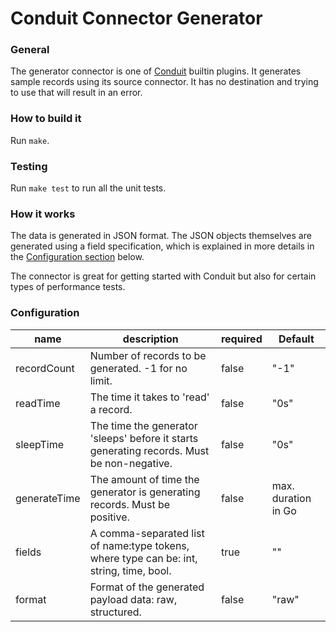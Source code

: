 # Conduit Connector Generator

### General

The generator connector is one of [Conduit](https://github.com/ConduitIO/conduit) builtin plugins. It generates sample
records using its source connector. It has no destination and trying to use that will result in an error.

### How to build it

Run `make`.

### Testing

Run `make test` to run all the unit tests.

### How it works

The data is generated in JSON format. The JSON objects themselves are generated using a field specification, which is
explained in more details in the [Configuration section](#Configuration) below.

The connector is great for getting started with Conduit but also for certain types of performance tests.

### Configuration

| name         | description                                                                                | required | Default             |
|--------------|--------------------------------------------------------------------------------------------|----------|---------------------|
| recordCount  | Number of records to be generated. -1 for no limit.                                        | false    | "-1"                |
| readTime     | The time it takes to 'read' a record.                                                      | false    | "0s"                |
| sleepTime    | The time the generator 'sleeps' before it starts generating records. Must be non-negative. | false    | "0s"                |
| generateTime | The amount of time the generator is generating records. Must be positive.                  | false    | max. duration in Go |
| fields       | A comma-separated list of name:type tokens, where type can be: int, string, time, bool.    | true     | ""                  |
| format       | Format of the generated payload data: raw, structured.                                     | false    | "raw"               |
